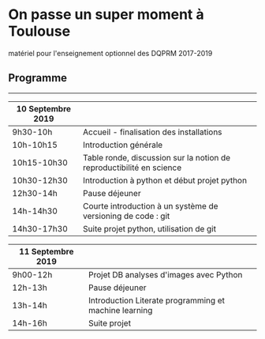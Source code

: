 # On passe un super moment à Toulouse 
matériel pour l'enseignement optionnel des DQPRM 2017-2019
## Programme
--------------------
|10 Septembre 2019|	 |
|----|---|
|9h30-10h|Accueil - finalisation des installations|
|10h-10h15|Introduction générale|
|10h15-10h30| Table ronde, discussion sur la notion de reproductibilité en science|
|10h30-12h30|Introduction à python et début projet python|
|12h30-14h|Pause déjeuner|
|14h-14h30|Courte introduction à un système de versioning de code : git|
|14h30-17h30|Suite projet python, utilisation de git|

|11 Septembre 2019|	 |
|----|---|
|9h00-12h|Projet DB analyses d'images avec Python|
|12h-13h|Pause déjeuner|
|13h-14h| Introduction Literate programming et machine learning|
|14h-16h|Suite projet|
